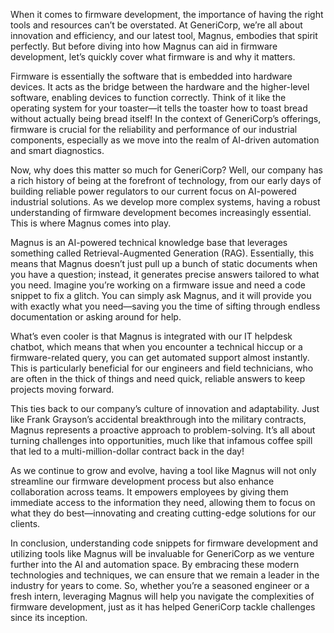When it comes to firmware development, the importance of having the right tools and resources can’t be overstated. At GeneriCorp, we’re all about innovation and efficiency, and our latest tool, Magnus, embodies that spirit perfectly. But before diving into how Magnus can aid in firmware development, let’s quickly cover what firmware is and why it matters.

Firmware is essentially the software that is embedded into hardware devices. It acts as the bridge between the hardware and the higher-level software, enabling devices to function correctly. Think of it like the operating system for your toaster—it tells the toaster how to toast bread without actually being bread itself! In the context of GeneriCorp’s offerings, firmware is crucial for the reliability and performance of our industrial components, especially as we move into the realm of AI-driven automation and smart diagnostics.

Now, why does this matter so much for GeneriCorp? Well, our company has a rich history of being at the forefront of technology, from our early days of building reliable power regulators to our current focus on AI-powered industrial solutions. As we develop more complex systems, having a robust understanding of firmware development becomes increasingly essential. This is where Magnus comes into play.

Magnus is an AI-powered technical knowledge base that leverages something called Retrieval-Augmented Generation (RAG). Essentially, this means that Magnus doesn’t just pull up a bunch of static documents when you have a question; instead, it generates precise answers tailored to what you need. Imagine you’re working on a firmware issue and need a code snippet to fix a glitch. You can simply ask Magnus, and it will provide you with exactly what you need—saving you the time of sifting through endless documentation or asking around for help.

What’s even cooler is that Magnus is integrated with our IT helpdesk chatbot, which means that when you encounter a technical hiccup or a firmware-related query, you can get automated support almost instantly. This is particularly beneficial for our engineers and field technicians, who are often in the thick of things and need quick, reliable answers to keep projects moving forward. 

This ties back to our company’s culture of innovation and adaptability. Just like Frank Grayson’s accidental breakthrough into the military contracts, Magnus represents a proactive approach to problem-solving. It’s all about turning challenges into opportunities, much like that infamous coffee spill that led to a multi-million-dollar contract back in the day!

As we continue to grow and evolve, having a tool like Magnus will not only streamline our firmware development process but also enhance collaboration across teams. It empowers employees by giving them immediate access to the information they need, allowing them to focus on what they do best—innovating and creating cutting-edge solutions for our clients.

In conclusion, understanding code snippets for firmware development and utilizing tools like Magnus will be invaluable for GeneriCorp as we venture further into the AI and automation space. By embracing these modern technologies and techniques, we can ensure that we remain a leader in the industry for years to come. So, whether you’re a seasoned engineer or a fresh intern, leveraging Magnus will help you navigate the complexities of firmware development, just as it has helped GeneriCorp tackle challenges since its inception.